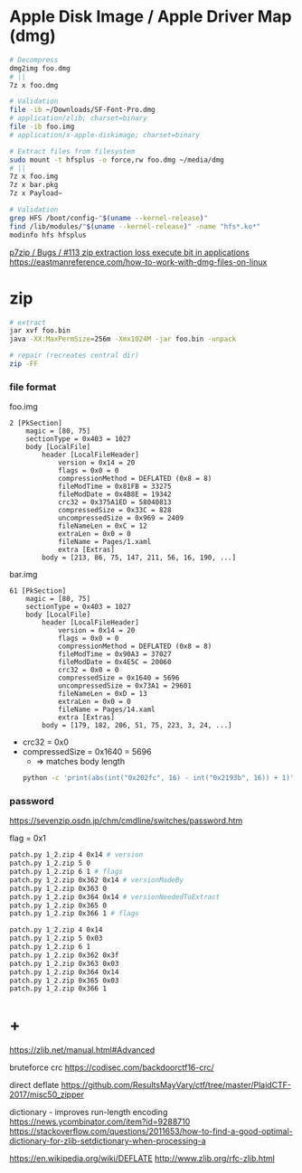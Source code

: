 # Apple Disk Image / Apple Driver Map (dmg)

```bash
# Decompress
dmg2img foo.dmg
# ||
7z x foo.dmg

# Validation
file -ib ~/Downloads/SF-Font-Pro.dmg
# application/zlib; charset=binary
file -ib foo.img
# application/x-apple-diskimage; charset=binary

# Extract files from filesystem
sudo mount -t hfsplus -o force,rw foo.dmg ~/media/dmg
# ||
7z x foo.img
7z x bar.pkg
7z x Payload~

# Validation
grep HFS /boot/config-"$(uname --kernel-release)"
find /lib/modules/"$(uname --kernel-release)" -name "hfs*.ko*"
modinfo hfs hfsplus
```

[p7zip / Bugs / \#113 zip extraction loss execute bit in applications](https://sourceforge.net/p/p7zip/bugs/113/)
https://eastmanreference.com/how-to-work-with-dmg-files-on-linux

# zip

```bash
# extract
jar xvf foo.bin
java -XX:MaxPermSize=256m -Xmx1024M -jar foo.bin -unpack

# repair (recreates central dir)
zip -FF
```

### file format

foo.img

```
2 [PkSection]
    magic = [80, 75]
    sectionType = 0x403 = 1027
    body [LocalFile]
        header [LocalFileHeader]
            version = 0x14 = 20
            flags = 0x0 = 0
            compressionMethod = DEFLATED (0x8 = 8)
            fileModTime = 0x81FB = 33275
            fileModDate = 0x4B8E = 19342
            crc32 = 0x375A1ED = 58040813
            compressedSize = 0x33C = 828
            uncompressedSize = 0x969 = 2409
            fileNameLen = 0xC = 12
            extraLen = 0x0 = 0
            fileName = Pages/1.xaml
            extra [Extras]
        body = [213, 86, 75, 147, 211, 56, 16, 190, ...]
```

bar.img

```
61 [PkSection]
    magic = [80, 75]
    sectionType = 0x403 = 1027
    body [LocalFile]
        header [LocalFileHeader]
            version = 0x14 = 20
            flags = 0x0 = 0
            compressionMethod = DEFLATED (0x8 = 8)
            fileModTime = 0x90A3 = 37027
            fileModDate = 0x4E5C = 20060
            crc32 = 0x0 = 0
            compressedSize = 0x1640 = 5696
            uncompressedSize = 0x73A1 = 29601
            fileNameLen = 0xD = 13
            extraLen = 0x0 = 0
            fileName = Pages/14.xaml
            extra [Extras]
        body = [179, 182, 206, 51, 75, 223, 3, 24, ...]
```

- crc32 = 0x0
- compressedSize = 0x1640 = 5696
    - => matches body length
    ```bash
    python -c 'print(abs(int("0x202fc", 16) - int("0x2193b", 16)) + 1)'
    ```

### password

https://sevenzip.osdn.jp/chm/cmdline/switches/password.htm

flag = 0x1

```bash
patch.py 1_2.zip 4 0x14 # version
patch.py 1_2.zip 5 0
patch.py 1_2.zip 6 1 # flags
patch.py 1_2.zip 0x362 0x14 # versionMadeBy
patch.py 1_2.zip 0x363 0
patch.py 1_2.zip 0x364 0x14 # versionNeededToExtract
patch.py 1_2.zip 0x365 0
patch.py 1_2.zip 0x366 1 # flags

patch.py 1_2.zip 4 0x14
patch.py 1_2.zip 5 0x03
patch.py 1_2.zip 6 1
patch.py 1_2.zip 0x362 0x3f
patch.py 1_2.zip 0x363 0x03
patch.py 1_2.zip 0x364 0x14
patch.py 1_2.zip 0x365 0x03
patch.py 1_2.zip 0x366 1
```

# +

https://zlib.net/manual.html#Advanced

bruteforce crc
    https://codisec.com/backdoorctf16-crc/

direct deflate
    https://github.com/ResultsMayVary/ctf/tree/master/PlaidCTF-2017/misc50_zipper

dictionary - improves run-length encoding
    https://news.ycombinator.com/item?id=9288710
    https://stackoverflow.com/questions/2011653/how-to-find-a-good-optimal-dictionary-for-zlib-setdictionary-when-processing-a

https://en.wikipedia.org/wiki/DEFLATE
http://www.zlib.org/rfc-zlib.html


